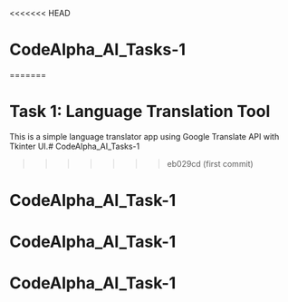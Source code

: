 <<<<<<< HEAD
# CodeAlpha_AI_Tasks-1
=======
# Task 1: Language Translation Tool

This is a simple language translator app using Google Translate API with Tkinter UI.# CodeAlpha_AI_Tasks-1
>>>>>>> eb029cd (first commit)
# CodeAlpha_AI_Task-1
# CodeAlpha_AI_Task-1
# CodeAlpha_AI_Task-1

